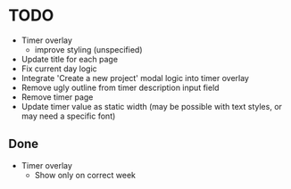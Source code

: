 # TODO

- Timer overlay
    - improve styling (unspecified)
- Update title for each page
- Fix current day logic
- Integrate 'Create a new project' modal logic into timer overlay
- Remove ugly outline from timer description input field
- Remove timer page
- Update timer value as static width (may be possible with text styles, or may need a specific font)

## Done
- Timer overlay
    - Show only on correct week
